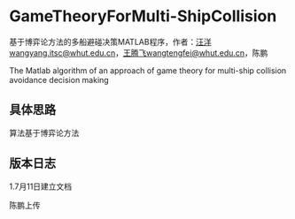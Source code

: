# GameTheoryForMulti-ShipCollision
基于博弈论方法的多船避碰决策MATLAB程序，作者：汪洋wangyang.itsc@whut.edu.cn，王腾飞wangtengfei@whut.edu.cn，陈鹏

The Matlab algorithm of an approach of game theory for multi-ship collision avoidance decision making
## 具体思路
算法基于博弈论方法
## 版本日志
1.7月11日建立文档


陈鹏上传
